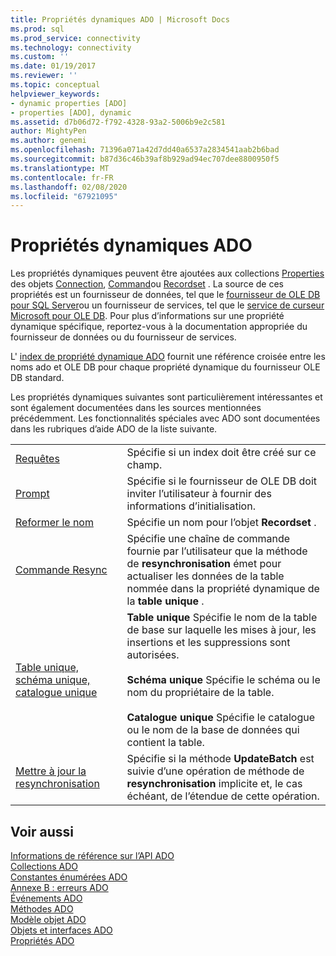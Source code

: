 ```yaml
---
title: Propriétés dynamiques ADO | Microsoft Docs
ms.prod: sql
ms.prod_service: connectivity
ms.technology: connectivity
ms.custom: ''
ms.date: 01/19/2017
ms.reviewer: ''
ms.topic: conceptual
helpviewer_keywords:
- dynamic properties [ADO]
- properties [ADO], dynamic
ms.assetid: d7b06d72-f792-4328-93a2-5006b9e2c581
author: MightyPen
ms.author: genemi
ms.openlocfilehash: 71396a071a42d7dd40a6537a2834541aab2b6bad
ms.sourcegitcommit: b87d36c46b39af8b929ad94ec707dee8800950f5
ms.translationtype: MT
ms.contentlocale: fr-FR
ms.lasthandoff: 02/08/2020
ms.locfileid: "67921095"
---
```

# <a name="ado-dynamic-properties"></a>Propriétés dynamiques ADO
Les propriétés dynamiques peuvent être ajoutées aux collections [Properties](../../../ado/reference/ado-api/properties-collection-ado.md) des objets [Connection](../../../ado/reference/ado-api/connection-object-ado.md), [Command](../../../ado/reference/ado-api/command-object-ado.md)ou [Recordset](../../../ado/reference/ado-api/recordset-object-ado.md) . La source de ces propriétés est un fournisseur de données, tel que le [fournisseur de OLE DB pour SQL Server](../../../ado/guide/appendixes/microsoft-ole-db-provider-for-sql-server.md)ou un fournisseur de services, tel que le [service de curseur Microsoft pour OLE DB](../../../ado/guide/appendixes/microsoft-cursor-service-for-ole-db-ado-service-component.md). Pour plus d’informations sur une propriété dynamique spécifique, reportez-vous à la documentation appropriée du fournisseur de données ou du fournisseur de services.  
  
 L' [index de propriété dynamique ADO](../../../ado/reference/ado-api/ado-dynamic-property-index.md) fournit une référence croisée entre les noms ado et OLE DB pour chaque propriété dynamique du fournisseur OLE DB standard.  
  
 Les propriétés dynamiques suivantes sont particulièrement intéressantes et sont également documentées dans les sources mentionnées précédemment. Les fonctionnalités spéciales avec ADO sont documentées dans les rubriques d’aide ADO de la liste suivante.  
  
|||  
|-|-|  
|[Requêtes](../../../ado/reference/ado-api/optimize-property-dynamic-ado.md)|Spécifie si un index doit être créé sur ce champ.|  
|[Prompt](../../../ado/reference/ado-api/prompt-property-dynamic-ado.md)|Spécifie si le fournisseur de OLE DB doit inviter l’utilisateur à fournir des informations d’initialisation.|  
|[Reformer le nom](../../../ado/reference/ado-api/reshape-name-property-dynamic-ado.md)|Spécifie un nom pour l’objet **Recordset** .|  
|[Commande Resync](../../../ado/reference/ado-api/resync-command-property-dynamic-ado.md)|Spécifie une chaîne de commande fournie par l’utilisateur que la méthode de **resynchronisation** émet pour actualiser les données de la table nommée dans la propriété dynamique de la **table unique** .|  
|[Table unique, schéma unique, catalogue unique](../../../ado/reference/ado-api/unique-table-unique-schema-unique-catalog-properties-dynamic-ado.md)|**Table unique** Spécifie le nom de la table de base sur laquelle les mises à jour, les insertions et les suppressions sont autorisées.<br /><br /> **Schéma unique** Spécifie le schéma ou le nom du propriétaire de la table.<br /><br /> **Catalogue unique** Spécifie le catalogue ou le nom de la base de données qui contient la table.|  
|[Mettre à jour la resynchronisation](../../../ado/reference/ado-api/update-resync-property-dynamic-ado.md)|Spécifie si la méthode **UpdateBatch** est suivie d’une opération de méthode de **resynchronisation** implicite et, le cas échéant, de l’étendue de cette opération.|  
  
## <a name="see-also"></a>Voir aussi  
 [Informations de référence sur l’API ADO](../../../ado/reference/ado-api/ado-api-reference.md)   
 [Collections ADO](../../../ado/reference/ado-api/ado-collections.md)   
 [Constantes énumérées ADO](../../../ado/reference/ado-api/ado-enumerated-constants.md)   
 [Annexe B : erreurs ADO](../../../ado/guide/appendixes/appendix-b-ado-errors.md)   
 [Événements ADO](../../../ado/reference/ado-api/ado-events.md)   
 [Méthodes ADO](../../../ado/reference/ado-api/ado-methods.md)   
 [Modèle objet ADO](../../../ado/reference/ado-api/ado-object-model.md)   
 [Objets et interfaces ADO](../../../ado/reference/ado-api/ado-objects-and-interfaces.md)   
 [Propriétés ADO](../../../ado/reference/ado-api/ado-properties.md)
